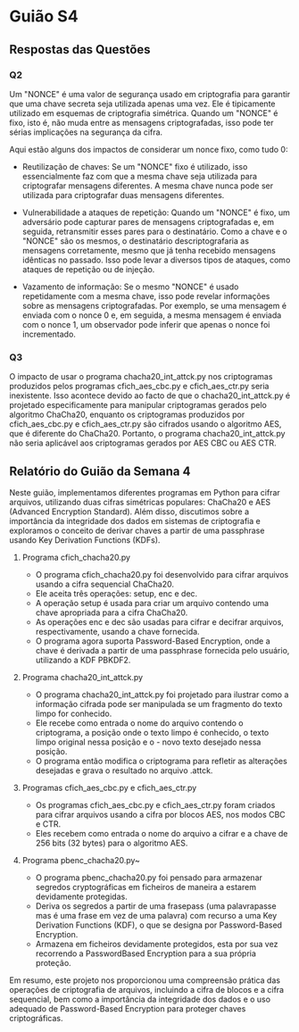 # Guião S4

## Respostas das Questões

### Q2

Um "NONCE" é uma valor de segurança usado em criptografia para garantir que uma chave secreta seja utilizada apenas uma vez. Ele é tipicamente utilizado em esquemas de criptografia simétrica. Quando um "NONCE" é fixo, isto é, não muda entre as mensagens criptografadas, isso pode ter sérias implicações na segurança da cifra.

Aqui estão alguns dos impactos de considerar um nonce fixo, como tudo 0:
- Reutilização de chaves: Se um "NONCE" fixo é utilizado, isso essencialmente faz com que a mesma chave seja utilizada para criptografar mensagens diferentes. A mesma chave nunca pode ser utilizada para criptografar duas mensagens diferentes.

- Vulnerabilidade a ataques de repetição: Quando um "NONCE" é fixo, um adversário pode capturar pares de mensagens criptografadas e, em seguida, retransmitir esses pares para o destinatário. Como a chave e o "NONCE" são os mesmos, o destinatário descriptografaria as mensagens corretamente, mesmo que já tenha recebido mensagens idênticas no passado. Isso pode levar a diversos tipos de ataques, como ataques de repetição ou de injeção.

- Vazamento de informação: Se o mesmo "NONCE" é usado repetidamente com a mesma chave, isso pode revelar informações sobre as mensagens criptografadas. Por exemplo, se uma mensagem é enviada com o nonce 0 e, em seguida, a mesma mensagem é enviada com o nonce 1, um observador pode inferir que apenas o nonce foi incrementado.

### Q3

O impacto de usar o programa chacha20_int_attck.py nos criptogramas produzidos pelos programas cfich_aes_cbc.py e cfich_aes_ctr.py seria inexistente. Isso acontece devido ao facto de que o chacha20_int_attck.py é projetado especificamente para manipular criptogramas gerados pelo algoritmo ChaCha20, enquanto os criptogramas produzidos por cfich_aes_cbc.py e cfich_aes_ctr.py são cifrados usando o algoritmo AES, que é diferente do ChaCha20. Portanto, o programa chacha20_int_attck.py não seria aplicável aos criptogramas gerados por AES CBC ou AES CTR.

## Relatório do Guião da Semana 4

Neste guião, implementamos diferentes programas em Python para cifrar arquivos, utilizando duas cifras simétricas populares: ChaCha20 e AES (Advanced Encryption Standard). Além disso, discutimos sobre a importância da integridade dos dados em sistemas de criptografia e exploramos o conceito de derivar chaves a partir de uma passphrase usando Key Derivation Functions (KDFs).

1. Programa cfich_chacha20.py
    - O programa cfich_chacha20.py foi desenvolvido para cifrar arquivos usando a cifra sequencial ChaCha20.
    - Ele aceita três operações: setup, enc e dec.
    - A operação setup é usada para criar um arquivo contendo uma chave apropriada para a cifra ChaCha20.
    - As operações enc e dec são usadas para cifrar e decifrar arquivos, respectivamente, usando a chave fornecida.
    - O programa agora suporta Password-Based Encryption, onde a chave é derivada a partir de uma passphrase fornecida pelo usuário, utilizando a KDF PBKDF2.

2. Programa chacha20_int_attck.py
    - O programa chacha20_int_attck.py foi projetado para ilustrar como a informação cifrada pode ser manipulada se um fragmento do texto limpo for conhecido.
    - Ele recebe como entrada o nome do arquivo contendo o criptograma, a posição onde o texto limpo é conhecido, o texto limpo original nessa posição e o - novo texto desejado nessa posição.
    - O programa então modifica o criptograma para refletir as alterações desejadas e grava o resultado no arquivo <fctxt>.attck.

3. Programas cfich_aes_cbc.py e cfich_aes_ctr.py
    - Os programas cfich_aes_cbc.py e cfich_aes_ctr.py foram criados para cifrar arquivos usando a cifra por blocos AES, nos modos CBC e CTR.
    - Eles recebem como entrada o nome do arquivo a cifrar e a chave de 256 bits (32 bytes) para o algoritmo AES.

4. Programa pbenc_chacha20.py~
    - O programa pbenc_chacha20.py foi pensado para armazenar segredos cryptográficas em ficheiros de maneira a estarem devidamente protegidas.
    - Deriva os segredos a partir de uma frasepass (uma palavrapasse mas é uma frase em vez de uma palavra) com recurso a uma Key Derivation Functions (KDF), o que se designa por Password-Based Encryption.
    - Armazena em ficheiros devidamente protegidos, esta por sua vez recorrendo a PasswordBased Encryption para a sua própria proteção.

Em resumo, este projeto nos proporcionou uma compreensão prática das operações de criptografia de arquivos, incluindo a cifra de blocos e a cifra sequencial, bem como a importância da integridade dos dados e o uso adequado de Password-Based Encryption para proteger chaves criptográficas.